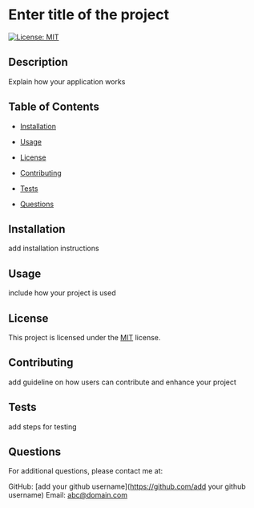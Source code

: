 # Enter title of the project
  [![License: MIT](https://img.shields.io/badge/License-MIT-yellow.svg)](https://opensource.org/licenses/MIT)

  ## Description
  
  Explain how your application works
  
  ## Table of Contents
  
  - [Installation](#installation)
  - [Usage](#usage)
   - [License](#license)

  - [Contributing](#contributing)
  - [Tests](#tests)
  - [Questions](#questions)
  
  ## Installation
  
  add installation instructions
  
  ## Usage
  
  include how your project is used
  
  ## License

This project is licensed under the [MIT](https://opensource.org/licenses/MIT) license.
  
  ## Contributing
  
  add guideline on how users can contribute and enhance your project
  
  ## Tests
  
  add steps for testing
  
  ## Questions
  
  For additional questions, please contact me at:
  
  GitHub: [add your github username](https://github.com/add your github username)
  Email: abc@domain.com

